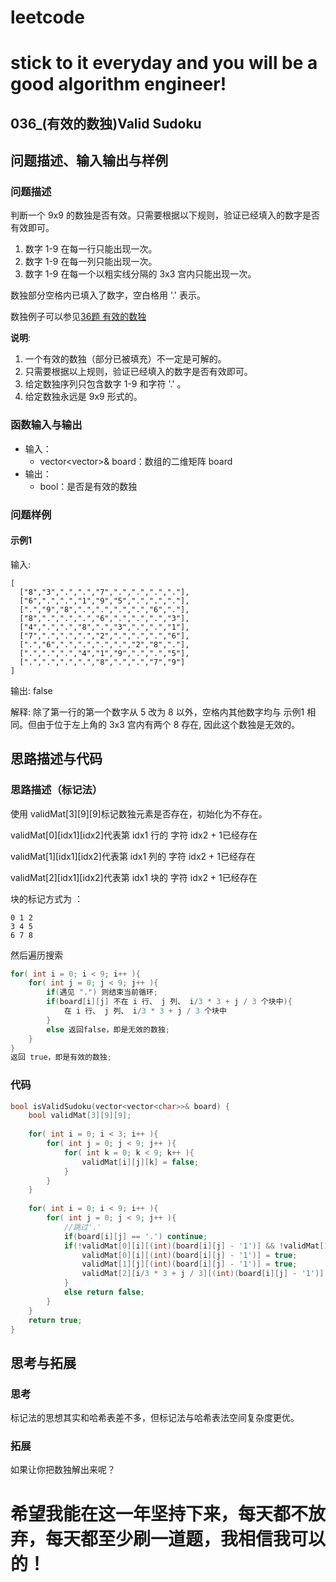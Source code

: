 # leetcode
# stick to it everyday and you will be a good algorithm engineer!
## 036_(有效的数独)Valid Sudoku
## 问题描述、输入输出与样例

### 问题描述

判断一个 9x9 的数独是否有效。只需要根据以下规则，验证已经填入的数字是否有效即可。

1. 数字 1-9 在每一行只能出现一次。
2. 数字 1-9 在每一列只能出现一次。
3. 数字 1-9 在每一个以粗实线分隔的 3x3 宫内只能出现一次。

数独部分空格内已填入了数字，空白格用 '.' 表示。

数独例子可以参见[36题 有效的数独](https://leetcode-cn.com/problems/valid-sudoku/)

__说明__:
1. 一个有效的数独（部分已被填充）不一定是可解的。
2. 只需要根据以上规则，验证已经填入的数字是否有效即可。
3. 给定数独序列只包含数字 1-9 和字符 '.' 。
4. 给定数独永远是 9x9 形式的。

### 函数输入与输出

* 输入：
	* vector<vector<char>>& board：数组的二维矩阵 board
* 输出：
	* bool：是否是有效的数独
	
### 问题样例

#### 示例1

输入: 

	[
	  ["8","3",".",".","7",".",".",".","."],
	  ["6",".",".","1","9","5",".",".","."],
	  [".","9","8",".",".",".",".","6","."],
	  ["8",".",".",".","6",".",".",".","3"],
	  ["4",".",".","8",".","3",".",".","1"],
	  ["7",".",".",".","2",".",".",".","6"],
	  [".","6",".",".",".",".","2","8","."],
	  [".",".",".","4","1","9",".",".","5"],
	  [".",".",".",".","8",".",".","7","9"]
	]

输出: false

解释: 除了第一行的第一个数字从 5 改为 8 以外，空格内其他数字均与 示例1 相同。但由于位于左上角的 3x3 宫内有两个 8 存在, 因此这个数独是无效的。
	
## 思路描述与代码	
### 思路描述（标记法）
使用 validMat[3][9][9]标记数独元素是否存在，初始化为不存在。

validMat[0][idx1][idx2]代表第 idx1 行的 字符 idx2 + 1已经存在

validMat[1][idx1][idx2]代表第 idx1 列的 字符 idx2 + 1已经存在

validMat[2][idx1][idx2]代表第 idx1 块的 字符 idx2 + 1已经存在

块的标记方式为 ：

	0 1 2
	3 4 5
	6 7 8

然后遍历搜索
```cpp
for( int i = 0; i < 9; i++ ){
	for( int j = 0; j < 9; j++ ){
		if(遇见 ".") 则结束当前循环;
		if(board[i][j] 不在 i 行、 j 列、 i/3 * 3 + j / 3 个块中){
			在 i 行、 j 列、 i/3 * 3 + j / 3 个块中
		}
		else 返回false，即是无效的数独;
	}
}
返回 true，即是有效的数独;
```

### 代码
```cpp
bool isValidSudoku(vector<vector<char>>& board) {
	bool validMat[3][9][9];
	
	for( int i = 0; i < 3; i++ ){
		for( int j = 0; j < 9; j++ ){
			for( int k = 0; k < 9; k++ ){
				validMat[i][j][k] = false;
			}
		}
	}
	
	for( int i = 0; i < 9; i++ ){
		for( int j = 0; j < 9; j++ ){
			//跳过'.'
			if(board[i][j] == '.') continue;
			if(!validMat[0][i][(int)(board[i][j] - '1')] && !validMat[1][j][(int)(board[i][j] - '1')] && !validMat[2][i/3 * 3 + j / 3][(int)(board[i][j] - '1')]) {
				validMat[0][i][(int)(board[i][j] - '1')] = true;
				validMat[1][j][(int)(board[i][j] - '1')] = true;
				validMat[2][i/3 * 3 + j / 3][(int)(board[i][j] - '1')] = true;
			}
			else return false;
		}
	}
	return true;
}
```
## 思考与拓展
### 思考
标记法的思想其实和哈希表差不多，但标记法与哈希表法空间复杂度更优。
### 拓展
如果让你把数独解出来呢？
  
# 希望我能在这一年坚持下来，每天都不放弃，每天都至少刷一道题，我相信我可以的！

